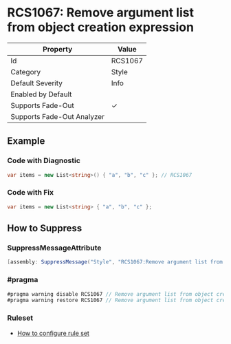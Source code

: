 # RCS1067: Remove argument list from object creation expression

| Property | Value |
| -------- | ----- |
| Id | RCS1067 |
| Category | Style |
| Default Severity | Info |
| Enabled by Default |  |
| Supports Fade\-Out | &#x2713; |
| Supports Fade\-Out Analyzer |  |

## Example

### Code with Diagnostic

```csharp
var items = new List<string>() { "a", "b", "c" }; // RCS1067
```

### Code with Fix

```csharp
var items = new List<string> { "a", "b", "c" };
```

## How to Suppress

### SuppressMessageAttribute

```csharp
[assembly: SuppressMessage("Style", "RCS1067:Remove argument list from object creation expression.", Justification = "<Pending>")]
```

### \#pragma

```csharp
#pragma warning disable RCS1067 // Remove argument list from object creation expression.
#pragma warning restore RCS1067 // Remove argument list from object creation expression.
```

### Ruleset

* [How to configure rule set](../HowToConfigureAnalyzers.md)

